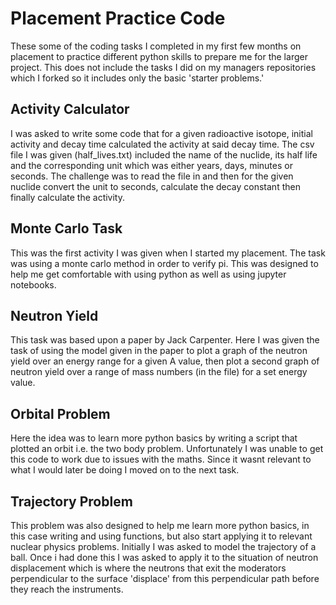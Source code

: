 # Placement Practice Code
These some of the coding tasks I completed in my first few months on placement to practice different python skills to prepare me for the larger project.
This does not include the tasks I did on my managers repositories which I forked so it includes only the basic 'starter problems.'

## Activity Calculator
I was asked to write some code that for a given radioactive isotope, initial activity and decay time calculated the activity at said decay time. The csv file I was given (half_lives.txt) included the name of the nuclide, its half life and the corresponding unit which was either years, days, minutes or seconds.
The challenge was to read the file in and then for the given nuclide convert the unit to seconds, calculate the decay constant then finally calculate the activity.

## Monte Carlo Task
This was the first activity I was given when I started my placement. The task was using a monte carlo method in order to verify pi. This was designed to help me get comfortable with using python as well as using jupyter notebooks.

## Neutron Yield
This task was based upon a paper by Jack Carpenter. Here I was given the task of using the model given in the paper to plot a graph of the neutron yield over an energy range for a given A value, then plot a second graph of neutron yield over a range of mass numbers (in the file) for a set energy value.

## Orbital Problem
Here the idea was to learn more python basics by writing a script that plotted an orbit i.e. the two body problem. Unfortunately I was unable to get this code to work due to issues with the maths. Since it wasnt relevant to what I would later be doing I moved on to the next task.

## Trajectory Problem
This problem was also designed to help me learn more python basics, in this case writing and using functions, but also start applying it to relevant nuclear physics problems. Initially I was asked to model the trajectory of a ball. Once i had done this I was asked to apply it to the situation of neutron displacement which is where the neutrons that exit the moderators perpendicular to the surface 'displace' from this perpendicular path before they reach the instruments. 
